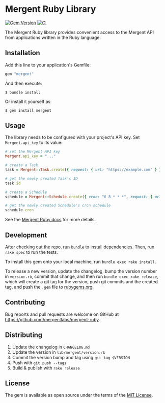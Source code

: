 # Mergent Ruby Library

[![Gem Version](https://badge.fury.io/rb/mergent.svg)](https://badge.fury.io/rb/mergent)
[![CI](https://github.com/mergentlabs/mergent-ruby/actions/workflows/ci.yml/badge.svg)](https://github.com/mergentlabs/mergent-ruby/actions/workflows/ci.yml)

The Mergent Ruby library provides convenient access to the Mergent API from
applications written in the Ruby language.

## Installation

Add this line to your application's Gemfile:

```ruby
gem "mergent"
```

And then execute:

    $ bundle install

Or install it yourself as:

    $ gem install mergent

## Usage

The library needs to be configured with your project's API key. Set
`Mergent.api_key` to its value:

```ruby
# set the Mergent API key
Mergent.api_key = "..."

# create a Task
task = Mergent::Task.create({ request: { url: "https://example.com" } })

# get the newly created Task's ID
task.id

# create a Schedule
schedule = Mergent::Schedule.create({ cron: "0 8 * * *", request: { url: "https://example.com" } })

# get the newly created Schedule's cron schedule
schedule.cron
```

See the [Mergent Ruby docs](https://docs.mergent.co/libraries/ruby) for more
details.

## Development

After checking out the repo, run `bundle` to install dependencies. Then, run
`rake spec` to run the tests.

To install this gem onto your local machine, run `bundle exec rake install`.

To release a new version, update the changelog, bump the version number in
`version.rb`, commit that change, and then run `bundle exec rake release`, which
will create a git tag for the version, push git commits and the created tag, and
push the `.gem` file to [rubygems.org](https://rubygems.org).

## Contributing

Bug reports and pull requests are welcome on GitHub at
https://github.com/mergentlabs/mergent-ruby.

## Distributing

1. Update the changelog in `CHANGELOG.md`
1. Update the version in `lib/mergent/version.rb`
1. Commit the version bump and tag using `git tag $VERSION`
1. Push with `git push --tags`
1. Build & publish with `rake release`

## License

The gem is available as open source under the terms of the
[MIT License](https://opensource.org/licenses/MIT).
